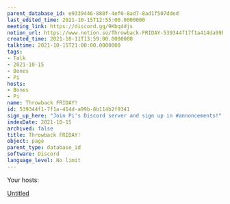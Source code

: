 ```yaml
---
parent_database_id: e9339446-880f-4ef0-8ad7-8ad1f507dded
last_edited_time: 2021-10-15T12:55:00.0000000
meeting_link: https://discord.gg/9Kbq4djs
notion_url: https://www.notion.so/Throwback-FRIDAY-539344f17f1a414da99b8b114b2f9341
created_time: 2021-10-11T13:59:00.0000000
talktime: 2021-10-15T21:00:00.0000000
tags:
- Talk
- 2021-10-15
- Bones
- Pi
hosts:
- Bones
- Pi
name: Throwback FRIDAY!
id: 539344f1-7f1a-414d-a99b-8b114b2f9341
sign_up_here: "Join Pi's Discord server and sign up in #annoncements!"
indexDate: 2021-10-15
archived: false
title: Throwback FRIDAY!
object: page
parent_type: database_id
software: Discord
language_level: No limit
---
```




Your hosts:

[Untitled](https://www.notion.so/482e61b02b9c4456b2b4fe86bb7544c6)   





